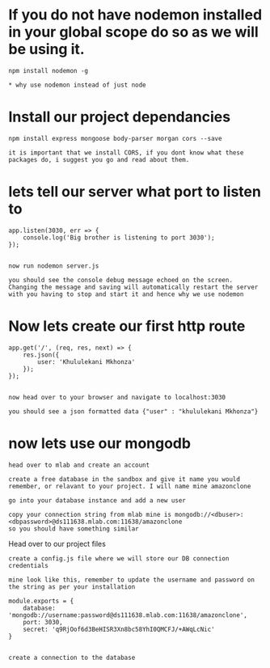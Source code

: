 # If you do not have nodemon installed in your global scope do so as we will be using it.

    npm install nodemon -g

    * why use nodemon instead of just node

# Install our project dependancies

    npm install express mongoose body-parser morgan cors --save

    it is important that we install CORS, if you dont know what these packages do, i suggest you go and read about them.


# lets tell our server what port to listen to

	app.listen(3030, err => {
		console.log('Big brother is listening to port 3030');
	});


	now run nodemon server.js

	you should see the console debug message echoed on the screen. Changing the message and saving will automatically restart the server with you having to stop and start it and hence why we use nodemon


# Now lets create our first http route

	app.get('/', (req, res, next) => {
        res.json({
            user: 'Khululekani Mkhonza'
        });
    });


	now head over to your browser and navigate to localhost:3030

	you should see a json formatted data {"user" : "khululekani Mkhonza"}


# now lets use our mongodb

	head over to mlab and create an account

	create a free database in the sandbox and give it name you would remember, or relavant to your project. I will name mine amazonclone

	go into your database instance and add a new user

	copy your connection string from mlab mine is mongodb://<dbuser>:<dbpassword>@ds111638.mlab.com:11638/amazonclone
	so you should have something similar

Head over to our project files

	create a config.js file where we will store our DB connection credentials

	mine look like this, remember to update the username and password on the string as per your installation

	module.exports = {
        database: 'mongodb://username:password@ds111638.mlab.com:11638/amazonclone',
        port: 3030,
        secret: 'q9RjOof6d3BeHISR3Xn8bc58YhI0QMCFJ/+AWqLcNic'
    }


	create a connection to the database



